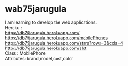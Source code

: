 # wab75jarugula<br>
I am learning to develop the web applications.<br>
Heroku :<br>
<https://db75jarugula.herokuapp.com/><br>
<https://db75jarugula.herokuapp.com/mobilePhones><br>
<https://db75jarugula.herokuapp.com/stars?rows=3&cols=4><br>
<https://db75jarugula.herokuapp.com/slot><br>
Class : MobilePhone <br>
Attributes: brand,model,cost,color
